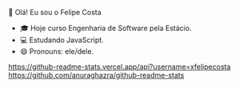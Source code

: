 🤲 Olá! Eu sou o Felipe Costa

- 🎓  Hoje curso Engenharia de Software pela Estácio.
- 💻  Estudando JavaScript.
- 😄  Pronouns: ele/dele.

<div>
  <a href="https://github.com/xfelipecosta">
  https://github-readme-stats.vercel.app/api?username=xfelipecosta
  https://github.com/anuraghazra/github-readme-stats
</div>
